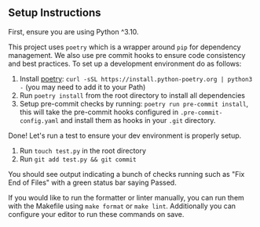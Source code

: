 ## Setup Instructions
First, ensure you are using Python ^3.10.

This project uses `poetry` which is a wrapper around `pip` for dependency management. We also use pre commit hooks to ensure code consistency and best practices. To set up a development environment do as follows:

1. Install [poetry](https://python-poetry.org/docs/): `curl -sSL https://install.python-poetry.org | python3 -` (you may need to add it to your Path)
2. Run `poetry install` from the root directory to install all dependencies
3. Setup pre-commit checks by running: `poetry run pre-commit install`, this will take the pre-commit hooks configured in `.pre-commit-config.yaml` and install them as hooks in your `.git` directory.

Done! Let's run a test to ensure your dev environment is properly setup.

1. Run `touch test.py` in the root directory
2. Run `git add test.py && git commit`

You should see output indicating a bunch of checks running such as "Fix End of Files" with a green status bar saying Passed.

If you would like to run the formatter or linter manually, you can run them with the Makefile using `make format` or `make lint`. Additionally you can configure your editor to run these commands on save.
